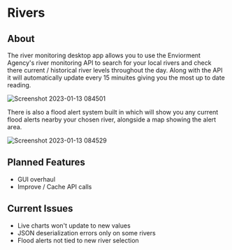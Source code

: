 # Rivers
## About
The river monitoring desktop app allows you to use the Enviorment Agency's river monitoring API to search for your local rivers and check there  current / historical river levels throughout the day. Along with the API it will automatically update every 15 minuites giving you the most up to date reading.


![Screenshot 2023-01-13 084501](https://user-images.githubusercontent.com/23617317/212277075-013189d5-ed60-4d46-af61-2743fcdb518a.png)

There is also a flood alert system built in which will show you any current flood alerts nearby your chosen river, alongside a map showing the alert area.

![Screenshot 2023-01-13 084529](https://user-images.githubusercontent.com/23617317/212277040-e29223ad-9a04-45d4-bf8c-7d78145beebc.png)

## Planned Features
- GUI overhaul
- Improve / Cache API calls

## Current Issues
- Live charts won't update to new values
- JSON deserialization errors only on some rivers
- Flood alerts not tied to new river selection
